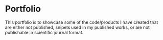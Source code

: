 # Portfolio
This portfolio is to showcase some of the code/products I have created that are either not published, snipets used in my published works, or are not publishable in scientific journal format.